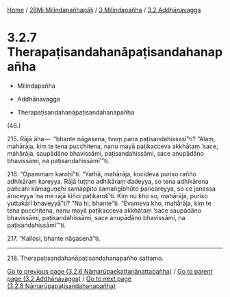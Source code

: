 
[Home](/) / [28Mi Milindapañhapāḷi](../...md) / [3 Milindapañha](...md) / [3.2 Addhānavagga](../28Mi/3/3.2.md)

# 3.2.7 Therapaṭisandahanāpaṭisandahanapañha

* Milindapañha

* Addhānavagga

* Therapaṭisandahanāpaṭisandahanapañha

(46.)

215\. Rājā āha—  “bhante nāgasena, tvaṃ pana paṭisandahissasī”ti? “Alaṃ, mahārāja, kiṃ te tena pucchitena, nanu mayā paṭikacceva akkhātaṃ ‘sace, mahārāja, saupādāno bhavissāmi, paṭisandahissāmi, sace anupādāno bhavissāmi, na paṭisandahissāmī’”ti.

216\. “Opammaṃ karohī”ti. “Yathā, mahārāja, kocideva puriso rañño adhikāraṃ kareyya. Rājā tuṭṭho adhikāraṃ dadeyya, so tena adhikārena pañcahi kāmaguṇehi samappito samaṅgibhūto paricareyya, so ce janassa āroceyya ‘na me rājā kiñci paṭikarotī’ti. Kiṃ nu kho so, mahārāja, puriso yuttakārī bhaveyyā”ti? “Na hi, bhante”ti. “Evameva kho, mahārāja, kiṃ te tena pucchitena, nanu mayā paṭikacceva akkhātaṃ ‘sace saupādāno bhavissāmi, paṭisandahissāmi, sace anupādāno bhavissāmi, na paṭisandahissāmī’”ti.

217\. “Kallosi, bhante nāgasenā”ti.

---

218\. Therapaṭisandahanāpaṭisandahanapañho sattamo.



[Go to previous page (3.2.6 Nāmarūpaekattanānattapañha)](3.2.6.md) / [Go to parent page (3.2 Addhānavagga)](../28Mi/3/3.2.md) / [Go to next page (3.2.8 Nāmarūpapaṭisandahanapañha)](3.2.8.md)


